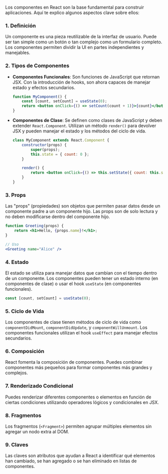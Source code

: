 Los componentes en React son la base fundamental para construir aplicaciones. Aquí te explico algunos aspectos clave sobre ellos:

### 1. **Definición**
Un componente es una pieza reutilizable de la interfaz de usuario. Puede ser tan simple como un botón o tan complejo como un formulario completo. Los componentes permiten dividir la UI en partes independientes y manejables.

### 2. **Tipos de Componentes**
- **Componentes Funcionales**: Son funciones de JavaScript que retornan JSX. Con la introducción de hooks, son ahora capaces de manejar estado y efectos secundarios.
  
  ```jsx
  function MyComponent() {
      const [count, setCount] = useState(0);
      return <button onClick={() => setCount(count + 1)}>{count}</button>;
  }
  ```

- **Componentes de Clase**: Se definen como clases de JavaScript y deben extender `React.Component`. Utilizan un método `render()` para devolver JSX y pueden manejar el estado y los métodos del ciclo de vida.

  ```jsx
  class MyComponent extends React.Component {
      constructor(props) {
          super(props);
          this.state = { count: 0 };
      }

      render() {
          return <button onClick={() => this.setState({ count: this.state.count + 1 })}>{this.state.count}</button>;
      }
  }
  ```

### 3. **Props**
Las "props" (propiedades) son objetos que permiten pasar datos desde un componente padre a un componente hijo. Las props son de solo lectura y no deben modificarse dentro del componente hijo.

```jsx
function Greeting(props) {
    return <h1>Hello, {props.name}!</h1>;
}

// Uso
<Greeting name="Alice" />
```

### 4. **Estado**
El estado se utiliza para manejar datos que cambian con el tiempo dentro de un componente. Los componentes pueden tener un estado interno (en componentes de clase) o usar el hook `useState` (en componentes funcionales).

```jsx
const [count, setCount] = useState(0);
```

### 5. **Ciclo de Vida**
Los componentes de clase tienen métodos de ciclo de vida como `componentDidMount`, `componentDidUpdate`, y `componentWillUnmount`. Los componentes funcionales utilizan el hook `useEffect` para manejar efectos secundarios.

### 6. **Composición**
React fomenta la composición de componentes. Puedes combinar componentes más pequeños para formar componentes más grandes y complejos.

### 7. **Renderizado Condicional**
Puedes renderizar diferentes componentes o elementos en función de ciertas condiciones utilizando operadores lógicos y condicionales en JSX.

### 8. **Fragmentos**
Los fragmentos (`<Fragment>`) permiten agrupar múltiples elementos sin agregar un nodo extra al DOM.

### 9. **Claves**
Las claves son atributos que ayudan a React a identificar qué elementos han cambiado, se han agregado o se han eliminado en listas de componentes.
